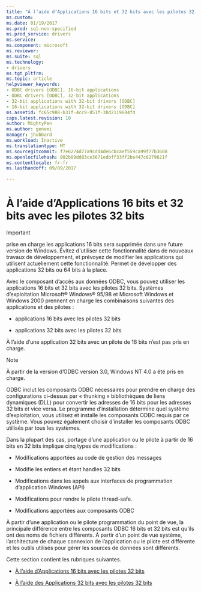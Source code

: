 ```yaml
---
title: "À l’aide d’Applications 16 bits et 32 bits avec les pilotes 32 bits | Documents Microsoft"
ms.custom: 
ms.date: 01/19/2017
ms.prod: sql-non-specified
ms.prod_service: drivers
ms.service: 
ms.component: microsoft
ms.reviewer: 
ms.suite: sql
ms.technology:
- drivers
ms.tgt_pltfrm: 
ms.topic: article
helpviewer_keywords:
- ODBC drivers [ODBC], 16-bit applications
- ODBC drivers [ODBC], 32-bit applications
- 32-bit applications with 32-bit drivers [ODBC]
- 16-bit applications with 32-bit drivers [ODBC]
ms.assetid: fc65c988-b31f-4cc9-851f-30d2119604fd
caps.latest.revision: 10
author: MightyPen
ms.author: genemi
manager: jhubbard
ms.workload: Inactive
ms.translationtype: MT
ms.sourcegitcommit: f7e6274d77a9cdd4de6cbcaef559ca99f77b3608
ms.openlocfilehash: 802b09dd83ce3671edbff33ff2be447c6279621f
ms.contentlocale: fr-fr
ms.lasthandoff: 09/09/2017

---
```

# <a name="using-16-bit-and-32-bit-applications-with-32-bit-drivers"></a>À l’aide d’Applications 16 bits et 32 bits avec les pilotes 32 bits
> [!IMPORTANT]  
>  prise en charge les applications 16 bits sera supprimée dans une future version de Windows. Évitez d'utiliser cette fonctionnalité dans de nouveaux travaux de développement, et prévoyez de modifier les applications qui utilisent actuellement cette fonctionnalité. Permet de développer des applications 32 bits ou 64 bits à la place.  
  
 Avec le composant d’accès aux données ODBC, vous pouvez utiliser les applications 16 bits et 32 bits avec les pilotes 32 bits. Systèmes d’exploitation Microsoft® Windows® 95/98 et Microsoft Windows et Windows 2000 prennent en charge les combinaisons suivantes des applications et des pilotes :  
  
-   applications 16 bits avec les pilotes 32 bits  
  
-   applications 32 bits avec les pilotes 32 bits  
  
 À l’aide d’une application 32 bits avec un pilote de 16 bits n’est pas pris en charge.  
  
> [!NOTE]  
>  À partir de la version d’ODBC version 3.0, Windows NT 4.0 a été pris en charge.  
  
 ODBC inclut les composants ODBC nécessaires pour prendre en charge des configurations ci-dessus par « thunking » bibliothèques de liens dynamiques (DLL) pour convertir les adresses de 16 bits pour les adresses 32 bits et vice versa. Le programme d’installation détermine quel système d’exploitation, vous utilisez et installe les composants ODBC requis par ce système. Vous pouvez également choisir d’installer les composants ODBC utilisés par tous les systèmes.  
  
 Dans la plupart des cas, portage d’une application ou le pilote à partir de 16 bits en 32 bits implique cinq types de modifications :  
  
-   Modifications apportées au code de gestion des messages  
  
-   Modifie les entiers et étant handles 32 bits  
  
-   Modifications dans les appels aux interfaces de programmation d’application Windows (API)  
  
-   Modifications pour rendre le pilote thread-safe.  
  
-   Modifications apportées aux composants ODBC  
  
 À partir d’une application ou le pilote programmation du point de vue, la principale différence entre les composants ODBC 16 bits et 32 bits est qu’ils ont des noms de fichiers différents. À partir d’un point de vue système, l’architecture de chaque connexion de l’application ou le pilote est différente et les outils utilisés pour gérer les sources de données sont différents.  
  
 Cette section contient les rubriques suivantes.  
  
-   [À l’aide d’Applications 16 bits avec les pilotes 32 bits](../../odbc/microsoft/using-16-bit-applications-with-32-bit-drivers.md)  
  
-   [À l’aide des Applications 32 bits avec les pilotes 32 bits](../../odbc/microsoft/using-32-bit-applications-with-32-bit-drivers.md)


